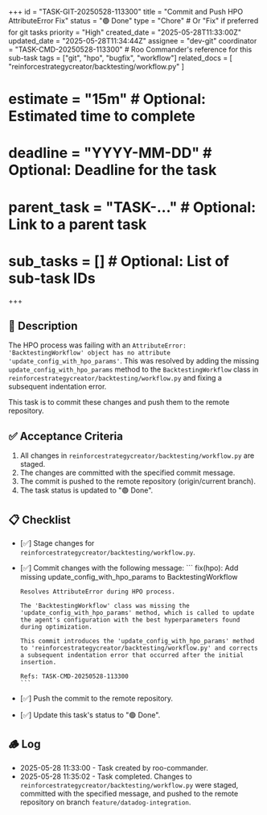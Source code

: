 +++
id = "TASK-GIT-20250528-113300"
title = "Commit and Push HPO AttributeError Fix"
status = "🟢 Done"
type = "Chore" # Or "Fix" if preferred for git tasks
priority = "High"
created_date = "2025-05-28T11:33:00Z"
updated_date = "2025-05-28T11:34:44Z"
assignee = "dev-git"
coordinator = "TASK-CMD-20250528-113300" # Roo Commander's reference for this sub-task
tags = ["git", "hpo", "bugfix", "workflow"]
related_docs = [
    "reinforcestrategycreator/backtesting/workflow.py"
]
# estimate = "15m" # Optional: Estimated time to complete
# deadline = "YYYY-MM-DD" # Optional: Deadline for the task
# parent_task = "TASK-..." # Optional: Link to a parent task
# sub_tasks = [] # Optional: List of sub-task IDs
+++

## 📝 Description

The HPO process was failing with an `AttributeError: 'BacktestingWorkflow' object has no attribute 'update_config_with_hpo_params'`.
This was resolved by adding the missing `update_config_with_hpo_params` method to the `BacktestingWorkflow` class in `reinforcestrategycreator/backtesting/workflow.py` and fixing a subsequent indentation error.

This task is to commit these changes and push them to the remote repository.

## ✅ Acceptance Criteria

1.  All changes in `reinforcestrategycreator/backtesting/workflow.py` are staged.
2.  The changes are committed with the specified commit message.
3.  The commit is pushed to the remote repository (origin/current branch).
4.  The task status is updated to "🟢 Done".

## 📋 Checklist

- [✅] Stage changes for `reinforcestrategycreator/backtesting/workflow.py`.
- [✅] Commit changes with the following message:
      ```
      fix(hpo): Add missing update_config_with_hpo_params to BacktestingWorkflow

      Resolves AttributeError during HPO process.

      The 'BacktestingWorkflow' class was missing the 'update_config_with_hpo_params' method, which is called to update the agent's configuration with the best hyperparameters found during optimization.

      This commit introduces the 'update_config_with_hpo_params' method to 'reinforcestrategycreator/backtesting/workflow.py' and corrects a subsequent indentation error that occurred after the initial insertion.

      Refs: TASK-CMD-20250528-113300
      ```
- [✅] Push the commit to the remote repository.
- [✅] Update this task's status to "🟢 Done".

## 🪵 Log

*   2025-05-28 11:33:00 - Task created by roo-commander.
*   2025-05-28 11:35:02 - Task completed. Changes to `reinforcestrategycreator/backtesting/workflow.py` were staged, committed with the specified message, and pushed to the remote repository on branch `feature/datadog-integration`.